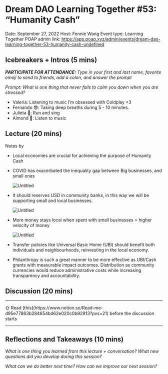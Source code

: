 # Dream DAO Learning Together #53: “Humanity Cash”

Date: September 27, 2022
Host: Fennie Wang
Event type: Learning Together
POAP admin link: https://app.poap.xyz/admin/events/dream-dao-learning-together-53-humanity-cash-undefined

## Icebreakers + Intros (5 mins)

***PARTICIPATE FOR ATTENDANCE:** Type in your first and last name, favorite emoji to send to friends, add a colon, and answer the prompt*

*Prompt: What is one thing that never fails to calm you down when you are stressed?*

- Valeria: Listening to music I’m obsessed with Coldplay <3
- Fernando 😎: Taking deep breaths during 5 - 10 minutes.
- Julieta 🎇: Run and sing
- Almond 🌰: Listen to music

## Lecture (20 mins)

Notes by <Valeria Zambrano>

- Local economies are crucial for achieving the purpose of Humanity Cash
- COVID has exacerbated the inequality gap between Big businesses, and small ones
    
    ![Untitled](Dream%20DAO%20Learning%20Together%20#53%20%E2%80%9CHumanity%20Cash%E2%80%9D%20d0e1557bdf6c41458e2763715a1c5b4c/Untitled.png)
    
- It should reserves USD in community banks, in this way we will be supporting small and local businesses.
    
    ![Untitled](Dream%20DAO%20Learning%20Together%20#53%20%E2%80%9CHumanity%20Cash%E2%80%9D%20d0e1557bdf6c41458e2763715a1c5b4c/Untitled%201.png)
    
- More money stays local when spent with small businesses = higher velocity of money
    
    ![Untitled](Dream%20DAO%20Learning%20Together%20#53%20%E2%80%9CHumanity%20Cash%E2%80%9D%20d0e1557bdf6c41458e2763715a1c5b4c/Untitled%202.png)
    
- Transfer policies like Universal Basic Home (UBI) should benefit both individuals and neighbourhoods, reinvesting in the local economy.
- Philanthropy is such a great manner to be more effective as UBI/Cash grants with measurable impact outcomes. Distribution as community currencies would reduce administrative costs while increasing transparency and accountability.

## Discussion (20 mins)

---

<aside>
🌞 Read [this](https://www.notion.so/Read-me-d95e77863b284654bd62e020c0b92913?pvs=21) before the discussion starts

</aside>

---

## Reflections and Takeaways (10 mins)

*What is one thing you learned from this lecture + conversation? What new questions did you develop during this session?*

*What can we do better next time? How can we improve our next session?*